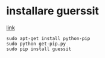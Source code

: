 # installare guerssit

[link](https://pip.pypa.io/en/stable/installing/)
```
sudo apt-get install python-pip
sudo python get-pip.py
sudo pip install guessit
```

